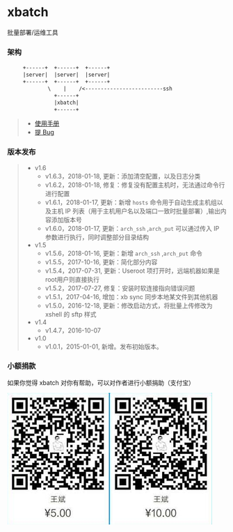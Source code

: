 # xbatch

批量部署/运维工具

### 架构

```
     +------+  +------+  +------+
     |server|  |server|  |server|
     +------+  +------+  +------+
             \    |    /<-------------------------ssh
               +------+
               |xbatch|
               +------+
```
> * [使用手册](https://github.com/BillWang139967/xbatch/wiki)
> * [提 Bug](https://github.com/BillWang139967/xbatch/issues/new)

### 版本发布
> * v1.6
>   * v1.6.3，2018-01-18, 更新：添加清空配置，以及日志分类
>   * v1.6.2，2018-01-18, 修复：修复没有配置主机时，无法通过命令行进行配置
>   * v1.6.1，2018-01-17, 更新：新增 `hosts` 命令用于自动生成主机组以及主机 IP 列表（用于主机用户名以及端口一致时批量部署）,输出内容添加版本号
>   * v1.6.0，2018-01-17, 更新：`arch_ssh` ,`arch_put` 可以通过传入 IP 参数进行执行，同时调整部分目录结构
> * v1.5
>   * v1.5.6，2018-01-16, 更新：新增 `arch_ssh` ,`arch_put` 命令
>   * v1.5.5，2017-10-16, 更新：简化部分内容
>   * v1.5.4，2017-07-31, 更新：Useroot 项打开时，远端机器如果是root用户则直接执行
>   * v1.5.2，2017-07-27, 修复：安装时软连接指向错误问题
>   * v1.5.1，2017-04-16, 增加：xb sync 同步本地某文件到其他机器
>   * v1.5.0，2016-12-18, 更新：修改启动方式，将批量上传修改为 xshell 的 sftp 样式
> * v1.4
>   * v1.4.7，2016-10-07
> * v1.0
>   * v1.0.1，2015-01-01, 新增。发布初始版本。

### 小额捐款

如果你觉得 xbatch 对你有帮助，可以对作者进行小额捐助（支付宝）

![Screenshot](images/5.jpg)

